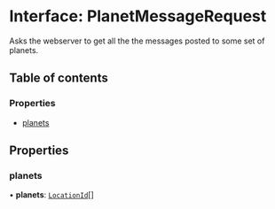 # Interface: PlanetMessageRequest

Asks the webserver to get all the the messages posted to some set of planets.

## Table of contents

### Properties

- [planets](PlanetMessageRequest.md#planets)

## Properties

### planets

• **planets**: [`LocationId`](../README.md#locationid)[]
